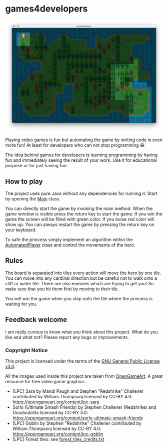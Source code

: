 # games4developers

<img src="/doc/preview.png" alt="Game Preview" width="550">

Playing video games is fun but automating the game by writing code is even more fun! 
At least for developers who can not stop programming :grinning:

The idea behind games for developers is learning programming by having fun and immediately seeing the
result of your work. Use it for educational purpose or for just having fun.

## How to play
The project uses pure Java without any dependencies for running it. Start by opening the
[Main](/src/main/java/com/github/ck35/games4developers/Main.java) class.

You can directly start the game by invoking the main method. When the game window is visible press the
return key to start the game. If you win the game the screen will be filled with green color. If you
loose red color will show up. You can always restart the game by pressing the return key on your keyboard.

To safe the princess simply implement an algorithm within the
[AutomatedPlayer](/src/main/java/com/github/ck35/games4developers/automated/AutomatedPlayer.java) class 
and control the movements of the hero. 

## Rules
The board is separated into tiles every action will move the hero by one tile. You can move into any cardinal direction
but be careful not to walk onto a cliff or water tile. There are also enemies which are trying to get you!
So make sure that you hit them first by moving to their tile.

You will win the game when you step onto the tile where the princess is waiting for you.

## Feedback welcome
I am really curious to know what you think about this project. What do you like and what not? Please
report any bugs or improvements.


### Copyright Notice

This project is licensed under the terms of the [GNU General Public License v3.0](LICENSE).

All the images used inside this project are taken from [OpenGameArt](https://opengameart.org/). A great
resource for free video game graphics.

- \[LPC\] Sara by Mandi Paugh and Stephen "Redshrike" Challener contributed by William.Thompsonj licensed by CC-BY 4.0: https://opengameart.org/content/lpc-sara
- Sorlo (Ultimate Smash Friends) by Stephen Challener (Redshrike) and Doudoulolita licensed by CC-BY 3.0: https://opengameart.org/content/sorlo-ultimate-smash-friends
- \[LPC\] Goblin by Stephen "Redshrike" Challener contributed by William.Thompsonj licensed by CC-BY 4.0: https://opengameart.org/content/lpc-goblin
- \[LPC\] Forest tiles: see [forest_tiles_credits.txt](/doc/forest_tiles_credits.txt)